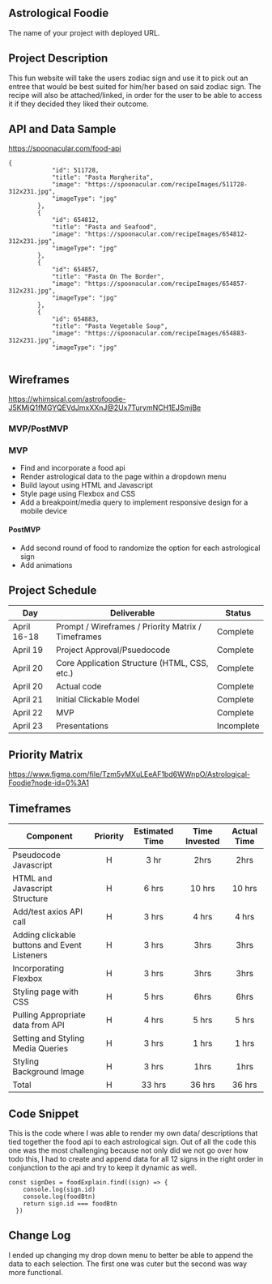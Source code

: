  ## Astrological Foodie

The name of your project with deployed URL.

## Project Description

This fun website will take the users zodiac sign and use it to pick out an entree that would be best suited for him/her based on said zodiac sign. The recipe will also be attached/linked, in order for the user to be able to access it if they decided they liked their outcome.

## API and Data Sample

https://spoonacular.com/food-api

```
{
            "id": 511728,
            "title": "Pasta Margherita",
            "image": "https://spoonacular.com/recipeImages/511728-312x231.jpg",
            "imageType": "jpg"
        },
        {
            "id": 654812,
            "title": "Pasta and Seafood",
            "image": "https://spoonacular.com/recipeImages/654812-312x231.jpg",
            "imageType": "jpg"
        },
        {
            "id": 654857,
            "title": "Pasta On The Border",
            "image": "https://spoonacular.com/recipeImages/654857-312x231.jpg",
            "imageType": "jpg"
        },
        {
            "id": 654883,
            "title": "Pasta Vegetable Soup",
            "image": "https://spoonacular.com/recipeImages/654883-312x231.jpg",
            "imageType": "jpg"
            
```

## Wireframes

https://whimsical.com/astrofoodie-J5KMjQ1fMGYQEVdJmxXXnJ@2Ux7TurymNCH1EJSmjBe

### MVP/PostMVP

### MVP

- Find and incorporate a food api  
- Render astrological data to the page within a dropdown menu
- Build layout using HTML and Javascript
- Style page using Flexbox and CSS
- Add a breakpoint/media query to implement responsive design for a mobile device


#### PostMVP  

- Add second round of food to randomize the option for each astrological sign 
- Add animations


## Project Schedule


|  Day | Deliverable | Status
|---|---| ---|
|April 16-18| Prompt / Wireframes / Priority Matrix / Timeframes | Complete
|April 19| Project Approval/Psuedocode | Complete
|April 20| Core Application Structure (HTML, CSS, etc.) | Complete
|April 20| Actual code | Complete
|April 21| Initial Clickable Model  | Complete
|April 22| MVP | Complete
|April 23| Presentations | Incomplete

## Priority Matrix
https://www.figma.com/file/Tzm5yMXuLEeAF1bd6WWnpO/Astrological-Foodie?node-id=0%3A1

## Timeframes

| Component | Priority | Estimated Time | Time Invested | Actual Time |
| --- | :---: |  :---: | :---: | :---: |
| Pseudocode Javascript | H | 3 hr| 2hrs | 2hrs |
| HTML and Javascript Structure| H | 6 hrs| 10 hrs | 10 hrs |
| Add/test axios API call| H | 3 hrs| 4 hrs | 4 hrs |
| Adding clickable buttons and Event Listeners | H | 3 hrs| 3hrs | 3hrs |
| Incorporating Flexbox | H | 3 hrs| 3hrs | 3hrs |
| Styling page with CSS | H | 5 hrs| 6hrs | 6hrs |
| Pulling Appropriate data from API | H | 4 hrs| 5 hrs | 5 hrs |
| Setting and Styling Media Queries | H | 3 hrs| 1 hrs | 1 hrs |
| Styling Background Image| H | 3 hrs| 1hrs | 1hrs |
| Total | H | 33 hrs| 36 hrs | 36 hrs |

## Code Snippet

This is the code where I was able to render my own data/ descriptions that tied together the food api to each astrological sign. Out of all the code this one was the most challenging because not only did we not go over how todo this, I had to create and append data for all 12 signs in the right order in conjunction to the api and try to keep it dynamic as well. 

```
const signDes = foodExplain.find((sign) => {
    console.log(sign.id)
    console.log(foodBtn)
    return sign.id === foodBtn
  }) 

```

## Change Log
 I ended up changing my drop down menu to better be able to append the data to each selection. The first one was cuter but the second was way more functional.  
